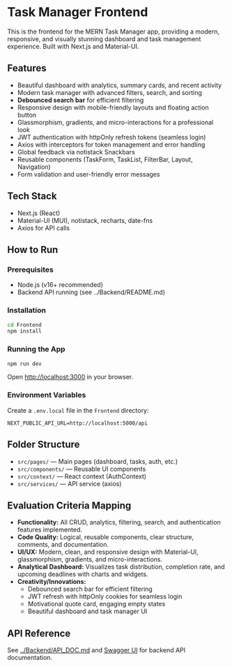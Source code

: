 # Task Manager Frontend

This is the frontend for the MERN Task Manager app, providing a modern, responsive, and visually stunning dashboard and task management experience. Built with Next.js and Material-UI.

## Features

- Beautiful dashboard with analytics, summary cards, and recent activity
- Modern task manager with advanced filters, search, and sorting
- **Debounced search bar** for efficient filtering
- Responsive design with mobile-friendly layouts and floating action button
- Glassmorphism, gradients, and micro-interactions for a professional look
- JWT authentication with httpOnly refresh tokens (seamless login)
- Axios with interceptors for token management and error handling
- Global feedback via notistack Snackbars
- Reusable components (TaskForm, TaskList, FilterBar, Layout, Navigation)
- Form validation and user-friendly error messages

## Tech Stack

- Next.js (React)
- Material-UI (MUI), notistack, recharts, date-fns
- Axios for API calls

## How to Run

### Prerequisites

- Node.js (v16+ recommended)
- Backend API running (see ../Backend/README.md)

### Installation

```bash
cd Frontend
npm install
```

### Running the App

```bash
npm run dev
```

Open [http://localhost:3000](http://localhost:3000) in your browser.

### Environment Variables

Create a `.env.local` file in the `Frontend` directory:

```
NEXT_PUBLIC_API_URL=http://localhost:5000/api
```

## Folder Structure

- `src/pages/` — Main pages (dashboard, tasks, auth, etc.)
- `src/components/` — Reusable UI components
- `src/context/` — React context (AuthContext)
- `src/services/` — API service (axios)

## Evaluation Criteria Mapping

- **Functionality:** All CRUD, analytics, filtering, search, and authentication features implemented.
- **Code Quality:** Logical, reusable components, clear structure, comments, and documentation.
- **UI/UX:** Modern, clean, and responsive design with Material-UI, glassmorphism, gradients, and micro-interactions.
- **Analytical Dashboard:** Visualizes task distribution, completion rate, and upcoming deadlines with charts and widgets.
- **Creativity/Innovations:**
  - Debounced search bar for efficient filtering
  - JWT refresh with httpOnly cookies for seamless login
  - Motivational quote card, engaging empty states
  - Beautiful dashboard and task manager UI

## API Reference

See [../Backend/API_DOC.md](../Backend/API_DOC.md) and [Swagger UI](http://localhost:5000/docs) for backend API documentation.
